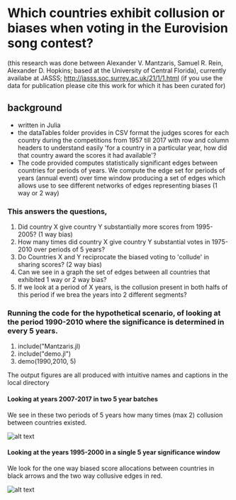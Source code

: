 # Which countries exhibit collusion or biases when voting in the Eurovision song contest?
(this research was done between Alexander V. Mantzaris, Samuel R. Rein, Alexander D. Hopkins; based at the University of Central Florida),  currently availabe at JASSS; http://jasss.soc.surrey.ac.uk/21/1/1.html  (if you use the data for publication please cite this work for which it has been curated for)

## background 
* written in Julia
* the dataTables folder provides in CSV format the judges scores for each country during the competitions from 1957 till 2017 with row and column headers to understand easily 'for a country in a particular year, how did that country award the scores it had available'? 
* The code provided computes statistically significant edges between countries for periods of years. We compute the edge set for periods of years (annual event) over time window producing a set of edges which allows use to see different networks of edges representing biases (1 way or 2 way)

### This answers the questions, 
1. Did country X give country Y substantially more scores from 1995-2005? (1 way bias)
2. How many times did country X give country Y substantial votes in 1975-2010 over periods of 5 years?
3. Do Countries X and Y reciprocate the biased voting to 'collude' in sharing scores? (2 way bias)
4. Can we see in a graph the set of edges between all countries that exhibited 1 way or 2 way bias?
5. If we look at a period of X years, is the collusion present in both halfs of this period if we brea the years into 2 different segments?

### Running the code for the hypothetical scenario, of looking at the period 1990-2010 where the significance is determined in every 5 years.
1. include("Mantzaris.jl)
2. include("demo.jl")
3. demo(1990,2010, 5)

The output figures are all produced with intuitive names and captions in the local directory

#### Looking at years 2007-2017 in two 5 year batches
We see in these two periods of 5 years how many times (max 2) collusion between countries existed.

 ![alt text](https://raw.githubusercontent.com/mantzaris/eurovision/master/sampleFigs/networkTotalCollusion20072017windowSize5.png)

#### Looking at the years 1995-2000 in a single 5 year significance window
We look for the one way biased score allocations between countries in black arrows and the two way collusive edges in red.

 ![alt text](https://raw.githubusercontent.com/mantzaris/eurovision/master/sampleFigs/network19952000.png)





